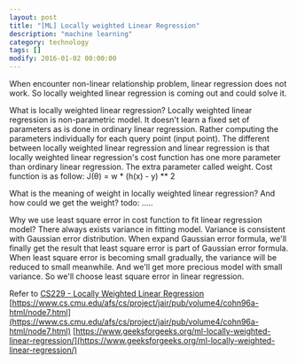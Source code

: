 ```yaml
---
layout: post
title: "[ML] Locally weighted Linear Regression"
description: "machine learning"
category: technology
tags: []
modify: 2016-01-02 00:00:00
---
```

   When encounter non-linear relationship problem, linear regression does not work. So locally 
 weighted linear regression is coming out and could solve it.
 
   What is locally weighted linear regression?
   Locally weighted linear regression is non-parametric model. It doesn't learn a fixed set of 
 parameters as is done in ordinary linear regression. Rather computing the parameters 
 individually for each query point (input point).
   The different between locally weighted linear regression and linear regression is that locally weighted 
linear regression's cost function has one more parameter than ordinary linear regression. The 
extra parameter called weight. Cost function is as follow:
   J(θ) = w * (h(x) - y) ** 2
   
   What is the meaning of weight in locally weighted linear regression? And how could we get the 
weight?
   todo: .....
   
   Why we use least square error in cost function to fit linear regression model? 
   There always exists variance in fitting model. Variance is consistent with Gaussian error 
 distribution. When expand Gaussian error formula, we'll finally get the result that least square
 error is part of Gaussian error formula. When least square error is becoming small gradually, 
 the variance will be reduced to small meanwhile. And we'll get more precious model with small 
 variance. So we'll choose least square error in linear regression. 
     
 
 Refer to [CS229 - Locally Weighted Linear Regression](https://www.youtube.com/watch?v=het9HFqo1TQ&t=1245s)
 [https://www.cs.cmu.edu/afs/cs/project/jair/pub/volume4/cohn96a-html/node7.html](https://www.cs.cmu.edu/afs/cs/project/jair/pub/volume4/cohn96a-html/node7.html)
 [https://www.geeksforgeeks.org/ml-locally-weighted-linear-regression/](https://www.geeksforgeeks.org/ml-locally-weighted-linear-regression/)
   
   
       
